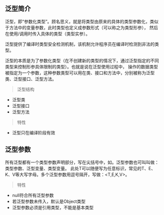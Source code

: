 ## 泛型简介
泛型，即“参数化类型”。顾名思义，就是将类型由原来的具体的类型参数化，类似于方法中的变量参数，此时类型也定义成参数形式（可以称之为类型形参），
然后在使用/调用时传入具体的类型（类型实参）。     

泛型提供了编译时类型安全检测机制，该机制允许程序员在编译时检测到非法的类型。  

泛型的本质是为了参数化类型（在不创建新的类型的情况下，通过泛型指定的不同类型来控制形参具体限制的类型）。也就是说在泛型使用过程中，
操作的数据类型被指定为一个参数，这种参数类型可以用在类、接口和方法中，分别被称为泛型类、泛型接口、泛型方法。

> 泛型结构
- 泛型类
- 泛型接口
- 泛型方法

> 特性
- 泛型只在编译阶段有效


## 泛型参数
所有泛型都有一个类型参数声明部分，写在尖括号中，如<T>。泛型参数也可叫叫做：类型参数、泛型变量、类型变量。
此处T可以随便写为任意标识，常见的T、E、K、V等大写字母。多个泛型参数用逗号隔开，写做：<T,E,K,V>。

> 特性
- null符合所有泛型参数
- 若泛型参数未传入，默认是Object类型
- 泛型参数必须是引用类型，不能是基本类型



